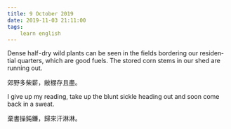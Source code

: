 ```yaml
---
title: 9 October 2019
date: 2019-11-03 21:11:00
tags:
    learn english
---
```

<p><span lang="EN-US">Dense half&#x2043;dry wild plants can be seen in the
fields bordering our residential quarters, which are good fuels. The stored corn
stems in our shed are running out.</span></p>

<p><span .="font-family:&#x5B8B;&#x4F53;;mso-ascii-font-family:&quot;Times New Roman&quot;;
mso-hansi-font-family:&quot;Times New Roman&quot;">&#x90CA;&#x91CE;&#x591A;&#x67F4;&#x85AA;&#xFF0C;&#x655D;&#x68DA;&#x5B58;&#x4E14;&#x76E1;&#x3002;</span></p><span .="font-family:&#x5B8B;&#x4F53;;mso-ascii-font-family:&quot;Times New Roman&quot;;
mso-hansi-font-family:&quot;Times New Roman&quot;"><p>

</p><p><span lang="EN-US">I give up my reading, take up the blunt sickle
heading out and soon come back in a sweat.</span></p><p>

</p><p><span .="font-family:&#x5B8B;&#x4F53;;mso-ascii-font-family:&quot;Times New Roman&quot;;
mso-hansi-font-family:&quot;Times New Roman&quot;">&#x68C4;&#x66F8;&#x64CD;&#x920D;&#x942E;&#xFF0C;&#x6B78;&#x4F86;&#x6C57;&#x6DCB;&#x6DCB;&#x3002;</span></p><p>

<b></b><i></i><u></u><br></p></span>